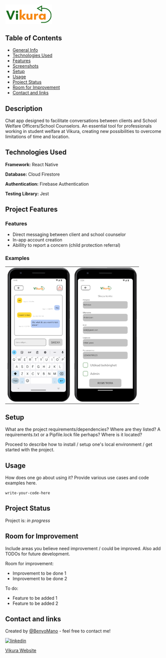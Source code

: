 <img style="width: 150px" src="./src/assets/images/transparent-slim.png">

## Table of Contents
* [General Info](#general-information)
* [Technologies Used](#technologies-used)
* [Features](#features)
* [Screenshots](#screenshots)
* [Setup](#setup)
* [Usage](#usage)
* [Project Status](#project-status)
* [Room for Improvement](#room-for-improvement)
* [Contact and links](#contact-and-links)

## Description

Chat app designed to facilitate conversations between clients and School Welfare Officers/School Counselors. An essential tool for professionals working in student welfare at Vikura, creating new possibilities to overcome limitations of time and location.

## Technologies Used
**Framework:** React Native

**Database:** Cloud Firestore

**Authentication:** Firebase Authentication

**Testing Library:** Jest 

## Project Features
### Features

- Direct messaging between client and school counselor
- In-app account creation
- Abillity to report a concern (child protection referral)

### Examples

<table>
  <tr>
    <td><img src="./src/assets/images/Vikura-chat.png" width="200px"></td>
    <td><img src="./src/assets/images/Vikura-addUser.png" width="200px"></td>
  </tr>
</table>

## Setup
What are the project requirements/dependencies? Where are they listed? A requirements.txt or a Pipfile.lock file perhaps? Where is it located?

Proceed to describe how to install / setup one's local environment / get started with the project.


## Usage
How does one go about using it?
Provide various use cases and code examples here.

`write-your-code-here`


## Project Status
Project is: _in progress_ 


## Room for Improvement
Include areas you believe need improvement / could be improved. Also add TODOs for future development.

Room for improvement:
- Improvement to be done 1
- Improvement to be done 2

To do:
- Feature to be added 1
- Feature to be added 2


## Contact and links
Created by [@BenyoMano](https://github.com/BenyoMano) - feel free to contact me!

[![linkedin](https://img.shields.io/badge/linkedin-0A66C2?style=for-the-badge&logo=linkedin&logoColor=white)](https://www.linkedin.com/in/benjamin-berg-b82b6717a/)

[Vikura Website](https://vikura.se)